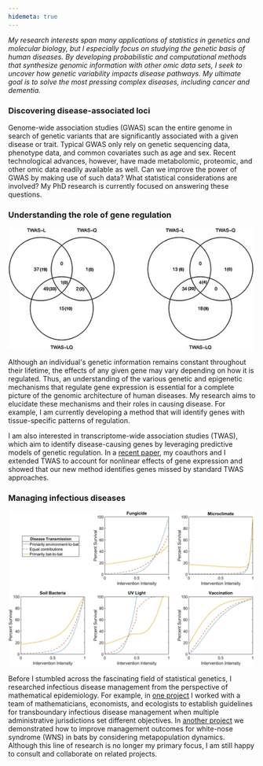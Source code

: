 ```yaml
---
hidemeta: true
---
```


*My research interests span many applications of statistics in genetics and molecular biology, but I especially focus on studying the genetic basis of human diseases. By developing probabilistic and computational methods that synthesize genomic information with other omic data sets, I seek to uncover how genetic variability impacts disease pathways. My ultimate goal is to solve the most pressing complex diseases, including cancer and dementia.*

### Discovering disease-associated loci

Genome-wide association studies (GWAS) scan the entire genome in search of genetic variants that are significantly associated with a given disease or trait. Typical GWAS only rely on genetic sequencing data, phenotype data, and common covariates such as age and sex. Recent technological advances, however, have made metabolomic, proteomic, and other omic data readily available as well. Can we improve the power of GWAS by making use of such data? What statistical considerations are involved? My PhD research is currently focused on answering these questions.

### Understanding the role of gene regulation

<img src="nonlinear_TWAS.jpeg" alt="nonlinear TWAS results" width="500"/>

Although an individual's genetic information remains constant throughout their lifetime, the effects of any given gene may vary depending on how it is regulated. Thus, an understanding of the various genetic and epigenetic mechanisms that regulate gene expression is essential for a complete picture of the genomic architecture of human diseases. My research aims to elucidate these mechanisms and their roles in causing disease. For example, I am currently developing a method that will identify genes with tissue-specific patterns of regulation.

I am also interested in transcriptome-wide association studies (TWAS), which aim to identify disease-causing genes by leveraging predictive models of genetic regulation. In a [recent paper](https://doi.org/10.1093/hmg/ddac015), my coauthors and I extended TWAS to account for nonlinear effects of gene expression and showed that our new method identifies genes missed by standard TWAS approaches.

### Managing infectious diseases

<img src="WNS_management.jpeg" alt="WNS interventions simulation" width="500"/>

Before I stumbled across the fascinating field of statistical genetics, I researched infectious disease management from the perspective of mathematical epidemiology. For example, in [one project](https://doi.org/10.1186/s12889-021-11797-3) I worked with a team of mathematicians, economists, and ecologists to establish guidelines for transboundary infectious disease management when multiple administrative jurisdictions set different objectives. In [another project](https://doi.org/10.1111/nrm.12304) we demonstrated how to improve management outcomes for white-nose syndrome (WNS) in bats by considering metapopulation dynamics. Although this line of research is no longer my primary focus, I am still happy to consult and collaborate on related projects.

